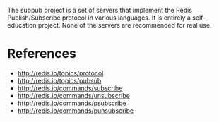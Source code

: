 The subpub project is a set of servers that implement the Redis
Publish/Subscribe protocol in various languages. It is entirely a
self-education project. None of the servers are recommended for real
use.

# References
* http://redis.io/topics/protocol
* http://redis.io/topics/pubsub
* http://redis.io/commands/subscribe
* http://redis.io/commands/unsubscribe
* http://redis.io/commands/psubscribe
* http://redis.io/commands/punsubscribe 
